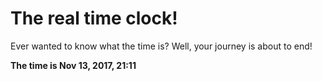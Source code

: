 # The real time clock!

Ever wanted to know what the time is? Well, your journey is about to end!

**The time is Nov 13, 2017, 21:11**